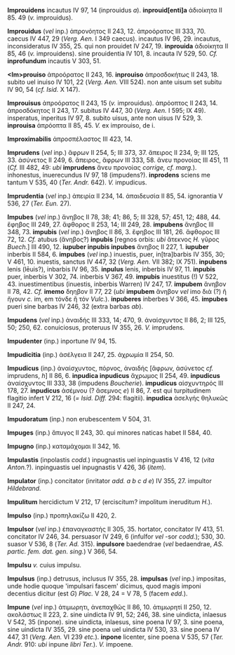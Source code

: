 **Improuidens** incautus IV 97, 14 (inprouidus *a*).
**inprouid[enti]a** ἀδιοίκητα II 85. 49 (*v.* improuidus).

**Improuidus** (*vel* inp.) ἀπρονόητος II 243, 12. ἀπροόρατος III 333,
70. caecus IV 447, 29 (*Verg. Aen.* I 349 caecus). incautus IV 96, 29.
incautus, inconsideratus IV 355, 25. qui non prouidet IV 247, 19.
**inprouida** ἀδιοίκητα II 85, 46 (*v.* improuidens). sine prouidentia
IV 101, 8. incauta IV 529, 50. *Cf.* **inprofundum** incautis V 303, 51.

**\<Im\>prouiso** ἀπροόρατος II 243, 16. **inprouiso** ἀπροσδοκήτως II
243, 18. subito uel inuiso IV 101, 22 (*Verg. Aen.* VIII 524). non
ante uisum set subitu IV 90, 54 (*cf. Isid.* X 147).

**Improuisus** ἀπροόρατος II 243, 15 (*v.* improuidus). ἀπρόοπτος II
243, 14. ἀπροσδόκητος II 243, 17. subitus IV 447, 30 (*Verg. Aen.* I
595; IX 49). insperatus, inperitus IV 97, 8. subito uisus, ante non
uisus IV 529, 3. **inprouisa** ἀπρόοπτα II 85, 45. *V.* ex improuiso, de
i.

**Improximabilis** ἀπροσπέλαστος III 423, 14.

**Imprudens** (*vel* inp.) ἄφρων II 254, 5; III 373, 37. ἄπειρος II 234,
9; III 125, 33. ἀσύνετος II 249, 6. ἄπειρος, ἄφρων III 333, 58. ἄνευ
προνοίας III 451, 11 (*Cf.* III 482, 49: *ubi* **imprudens** ἄνευ
προνοίας *corrige, cf. marg.*). inhonestus, inuerecundus IV 97, 18
(impudens?). **inprodens** sciens me tantum V 535, 40 (*Ter. Andr.*
642). *V.* impudicus.

**Imprudentia** (*vel* inp.) ἀπειρία II 234, 14. ἀπαιδευσία II 85, 54.
ignorantia V 536, 27 (*Ter. Eun.* 27).

**Impubes** (*vel* inp.) ἄνηβος II 78, 38; 41; 86, 5; III 328, 57; 451,
12; 488, 44. ἔφηβος III 249, 27. ἄφθορος II 253, 14; III 249, 28.
**impubens** ἄνηβος III 348, 73. **impubis** (*vel* inp.) ἄνηβος II 86,
3. ἔφηβος III 181, 26. ἄφθορος III 72, 12. *Cf.* atubus (ἄνηβος?)
**inpubis** [regnos orbis: *ubi* ἄτεκνος *H.* γῦρος *Buech.*] III 490,
12. **iupuber inpubis inpubes** ἄνηβος II 227, 1. **iupuber** inberbis
II 584, 6. **impubes** (*vel* inp.) inuestis, puer, in[tra]barbis IV
355, 30; V 461, 10. inuestis, sanctus IV 447, 32 (*Verg. Aen.* VII
382; IX 751). **inpubens** lenis (lēuis?), inbarbis IV 96, 35.
**inpulus** lenis, inberbis IV 97, 11. **inpubis** puer, inberbis V 302,
74. inberbis V 367, 49. **impubis** inuestitus (!) V 522, 43.
inuestimentibus (inuestis, inberbis Warren) IV 247, 17. **impubem**
ἄνηβον II 78, 42. *Cf.* **imemo** δηηβον II 77, 22 (*ubi* **impubem**
ἄνηβον *vel* imo διὰ (?) ἢ ἤγουν *c.* im, em τόνδε ἢ τόν *Vulc.*).
**inpuberes** inberbes V 366, 45. **impubes** pueri sine barbas IV 246,
32 (extra barbas *ab*).

**Impudens** (*vel* inp.) ἀναιδής III 333, 14; 470, 9. ἀναίσχυντος II
86, 2; III 125, 50; 250, 62. conuiciosus, proteruus IV 355, 26. *V.*
imprudens.

**Impudenter** (inp.) inportune IV 94, 15.

**Impudicitia** (inp.) ἀσέλγεια II 247, 25. ἀχρωμία II 254, 50.

**Impudicus** (inp.) ἀναίσχυντος, πόρνος, ἀναιδής [ἄφρων, ἀσύνετος
*cf.* imprudens, *h*] II 86, 6. **inpudica inpudicus** ἄχρωμος II 254,
49. **inpudicus** ἀναίσχυντος III 333, 38 (impudens *Boucherie*).
**impudi­cus** αἰσχυντηρός III 178, 27. **inpudicus** ἀσέμνου (? ἄσεμνος
*e*) II 86, 7. est qui turpitudinem flagitio infert V 212, 16 (*= Isid.
Diff.* 294: flagitii). **inpudica** ἀσελγής θηλυκῶς II 247, 24.

**Impudoratum** (inp.) non erubescentem V 504, 31.

**Impuges** (inp.) ἄπυγος II 243, 30. qui minores naticas habet II 584,
40.

**Impugno** (inp.) καταμάχομαι II 342, 16.

**Impulastis** (inpolastis *codd.*) inpugnastis uel inpinguastis V 416,
12 (*vita Anton.*?). inpinguastis uel inpugnastis V 426, 36 (*item*).

**Impulator** (inp.) concitator (inritator *add. a b c d e*) IV 355, 27.
impultor *Hildebrand.*

**Impulitum** hercidictum V 212, 17 (erciscitum? impolitum ineruditum
*H.*).

**Impulso** (inp.) προπηλακίζω II 420, 2.

**Impulsor** (*vel* inp.) ἐπαναγκαστής II 305, 35. hortator, concitator
IV 413, 51. concitator IV 246, 34. persuasor IV 249, 6 (infulfor *vel*
-sor *codd.*); 530, 30. suasor V 536, 8 (*Ter. Ad.* 315).
**inpulsore** baedendrae (*vel* bedaendrae, *AS. partic. fem. dat. gen.
sing.*) V 366, 54.

**Impulsu** *v.* cuius impulsu.

**Impulsus** (inp.) detrusus, inclusus IV 355, 28. **impulsas** (*vel*
inp.) impositas, unde hodie quoque 'impulsari fascem' dicimus, quod
magis imponi decentius dicitur (est *G*) *Plac.* V 28, 24 = V 78, 5
(facem *edd.*).

**Impune** (*vel* inp.) ἀτιμωρητι, ἀνεπαχθῶς II 86, 10. ἀτιμωρητί II
250, 12. ακολάστως II 223, 2. sine uindicta IV 91, 52; 246, 38. sine
uindicta, inlaesus V 542, 35 (inpone). sine uindicta, inlaesus, sine
poena IV 97, 3. sine poena, sine uindicta IV 355, 29. sine poena uel
uindicta IV 530, 33. sine poena IV 447, 31 (*Verg. Aen.* VI 239 *etc.*).
**inpone** licenter, sine poena V 535, 57 (*Ter. Andr.* 910: *ubi*
inpune *libri Ter.*). *V.* impoene.
